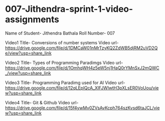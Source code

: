 # 007-Jithendra-sprint-1-video-assignments

Name of Student- Jithendra Bathala
Roll Number- 007

Video1 Title- Conversions of number systems
Video url- https://drive.google.com/file/d/1DMCaW01nMrTzyKQ2ZdWB5djRM2uVD2Qe/view?usp=share_link

Video2 Title- Types of Programming Paradimgs
Video url- https://drive.google.com/file/d/1OmhqWH4z5eW5nj1HaQ0rYMnSxJ2mQWC_/view?usp=share_link

Video3 Title- Programming Paradimg used for AI
Video url- https://drive.google.com/file/d/12qLEplQcA_XlFJWlwtH3pXLsER0VoUou/view?usp=share_link

Video4 Title- Git & Github
Video url- https://drive.google.com/file/d/15f4ywMv0ZVsAvKcph764szKvsd6taJCL/view?usp=share_link
